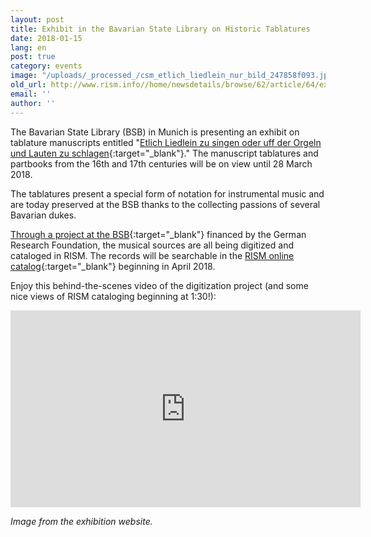 ```yaml
---
layout: post
title: Exhibit in the Bavarian State Library on Historic Tablatures
date: 2018-01-15
lang: en
post: true
category: events
image: "/uploads/_processed_/csm_etlich_liedlein_nur_bild_247858f093.jpg"
old_url: http://www.rism.info//home/newsdetails/browse/62/article/64/exhibit-in-the-bavarian-state-library-on-historic-tablatures.html
email: ''
author: ''
---
```



The Bavarian State Library (BSB) in Munich is presenting an exhibit on tablature manuscripts entitled "[Etlich Liedlein zu singen oder uff der Orgeln und Lauten zu schlagen](https://www.bsb-muenchen.de/veranstaltungen-und-ausstellungen/article/etlich-liedlein-zu-singen-oder-uff-der-orgeln-und-lauten-zu-schlagen-tabulaturhandschriften-in-der-bayerischen-staatsbibliothek-2164/){:target="_blank"}." The manuscript tablatures and partbooks from the 16th and 17th centuries will be on view until 28 March 2018.

The tablatures present a special form of notation for instrumental music and are today preserved at the BSB thanks to the collecting passions of several Bavarian dukes.

[Through a project at the BSB](https://www.etlichliedlein.de/projekt/){:target="_blank"} financed by the German Research Foundation, the musical sources are all being digitized and cataloged in RISM. The records will be searchable in the [RISM online catalog](https://opac.rism.info/){:target="_blank"} beginning in April 2018.

Enjoy this behind-the-scenes video of the digitization project (and some nice views of RISM cataloging beginning at 1:30!):
<iframe width="560" height="315" src="https://www.youtube.com/embed/9MQI8SH8-AU" frameborder="0" allow="autoplay; encrypted-media" allowfullscreen></iframe>


_Image from the exhibition website._

<script type="text/javascript">var switchTo5x=true;</script><script type="text/javascript" src="http://w.sharethis.com/button/buttons.js"></script><script type="text/javascript">stLight.options({publisher: "9b601438-1ce1-49d8-bfd7-9cff5df54c17", doNotHash: false, doNotCopy: false, hashAddressBar: false});</script>